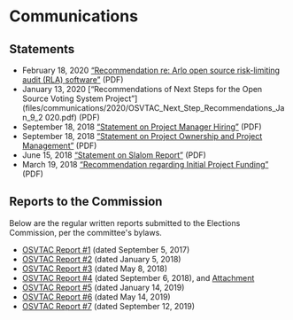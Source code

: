 # Communications

## Statements

* February 18, 2020 [“Recommendation re: Arlo open source risk-limiting audit
  (RLA) software”](files/communications/2020/OSVTAC_Arlo_RLA_Software_Feb_18_2020.pdf)
  (PDF)
* January 13, 2020 [“Recommendations of Next Steps for the Open Source Voting
  System
  Project”](files/communications/2020/OSVTAC_Next_Step_Recommendations_Jan_9_2
  020.pdf) (PDF)
* September 18, 2018 [“Statement on Project Manager
  Hiring”](files/communications/OSVTAC_re_Project_Manager_Hiring_Sept_18_2018.pdf)
  (PDF)
* September 18, 2018 [“Statement on Project Ownership and Project
  Management”](files/communications/OSVTAC_re_Project_Ownership_Sept_18_2018.pdf)
  (PDF)
* June 15, 2018 [“Statement on Slalom
  Report”](files/communications/OSVTAC_Slalom_Report_Statement_June_15_2018.pdf)
  (PDF)
* March 19, 2018 [“Recommendation regarding Initial Project
  Funding”](files/communications/OSVTAC_Recommendation_re_Funding_March_19_2018.pdf)
  (PDF)


## Reports to the Commission

Below are the regular written reports submitted to the Elections
Commission, per the committee's bylaws.

* [OSVTAC Report #1](files/reports/OSVTAC_Report_01_September_5_2017.pdf)
  (dated September 5, 2017)
* [OSVTAC Report #2](files/reports/OSVTAC_Report_02_January_5_2018.pdf)
  (dated January 5, 2018)
* [OSVTAC Report #3](files/reports/OSVTAC_Report_03_May_2018.pdf)
  (dated May 8, 2018)
* [OSVTAC Report #4](files/reports/OSVTAC_Report_04_September_2018.pdf)
  (dated September 6, 2018), and
  [Attachment](files/reports/OSVTAC_Report_04_Attachment.pdf)
* [OSVTAC Report #5](files/reports/OSVTAC_Report_05_Jan_2019.pdf)
  (dated January 14, 2019)
* [OSVTAC Report #6](files/reports/OSVTAC_Report_06_May_2019.pdf)
  (dated May 14, 2019)
* [OSVTAC Report #7](files/reports/OSVTAC_Report_07_September_2019.pdf)
  (dated September 12, 2019)
